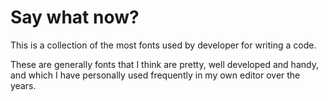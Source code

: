 # Say what now?

This is a collection of the most fonts used by developer for writing a code.

These are generally fonts that I think are pretty, well developed and handy, and which I have personally used frequently in my own editor over the years.
